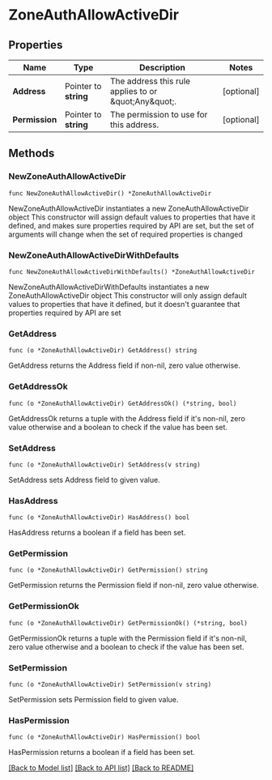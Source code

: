 # ZoneAuthAllowActiveDir

## Properties

Name | Type | Description | Notes
------------ | ------------- | ------------- | -------------
**Address** | Pointer to **string** | The address this rule applies to or \&quot;Any\&quot;. | [optional] 
**Permission** | Pointer to **string** | The permission to use for this address. | [optional] 

## Methods

### NewZoneAuthAllowActiveDir

`func NewZoneAuthAllowActiveDir() *ZoneAuthAllowActiveDir`

NewZoneAuthAllowActiveDir instantiates a new ZoneAuthAllowActiveDir object
This constructor will assign default values to properties that have it defined,
and makes sure properties required by API are set, but the set of arguments
will change when the set of required properties is changed

### NewZoneAuthAllowActiveDirWithDefaults

`func NewZoneAuthAllowActiveDirWithDefaults() *ZoneAuthAllowActiveDir`

NewZoneAuthAllowActiveDirWithDefaults instantiates a new ZoneAuthAllowActiveDir object
This constructor will only assign default values to properties that have it defined,
but it doesn't guarantee that properties required by API are set

### GetAddress

`func (o *ZoneAuthAllowActiveDir) GetAddress() string`

GetAddress returns the Address field if non-nil, zero value otherwise.

### GetAddressOk

`func (o *ZoneAuthAllowActiveDir) GetAddressOk() (*string, bool)`

GetAddressOk returns a tuple with the Address field if it's non-nil, zero value otherwise
and a boolean to check if the value has been set.

### SetAddress

`func (o *ZoneAuthAllowActiveDir) SetAddress(v string)`

SetAddress sets Address field to given value.

### HasAddress

`func (o *ZoneAuthAllowActiveDir) HasAddress() bool`

HasAddress returns a boolean if a field has been set.

### GetPermission

`func (o *ZoneAuthAllowActiveDir) GetPermission() string`

GetPermission returns the Permission field if non-nil, zero value otherwise.

### GetPermissionOk

`func (o *ZoneAuthAllowActiveDir) GetPermissionOk() (*string, bool)`

GetPermissionOk returns a tuple with the Permission field if it's non-nil, zero value otherwise
and a boolean to check if the value has been set.

### SetPermission

`func (o *ZoneAuthAllowActiveDir) SetPermission(v string)`

SetPermission sets Permission field to given value.

### HasPermission

`func (o *ZoneAuthAllowActiveDir) HasPermission() bool`

HasPermission returns a boolean if a field has been set.


[[Back to Model list]](../README.md#documentation-for-models) [[Back to API list]](../README.md#documentation-for-api-endpoints) [[Back to README]](../README.md)


